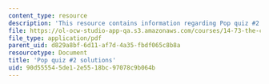 ```yaml
---
content_type: resource
description: 'This resource contains information regarding Pop quiz #2 solutions.'
file: https://ol-ocw-studio-app-qa.s3.amazonaws.com/courses/14-73-the-challenge-of-world-poverty-spring-2011/90d555545de12e5518bc97078c9b064b_MIT14_73S11_quiz2_sol.pdf
file_type: application/pdf
parent_uid: d829a8bf-6d11-af7d-4a35-fbdf065c8b8a
resourcetype: Document
title: 'Pop quiz #2 solutions'
uid: 90d55554-5de1-2e55-18bc-97078c9b064b
---
```

